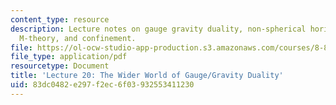 ```yaml
---
content_type: resource
description: Lecture notes on gauge gravity duality, non-spherical horizons, Dp-branes,
  M-theory, and confinement.
file: https://ol-ocw-studio-app-production.s3.amazonaws.com/courses/8-821-string-theory-fall-2008/83dc0482e297f2ec6f03932553411230_lecture20.pdf
file_type: application/pdf
resourcetype: Document
title: 'Lecture 20: The Wider World of Gauge/Gravity Duality'
uid: 83dc0482-e297-f2ec-6f03-932553411230
---
```

